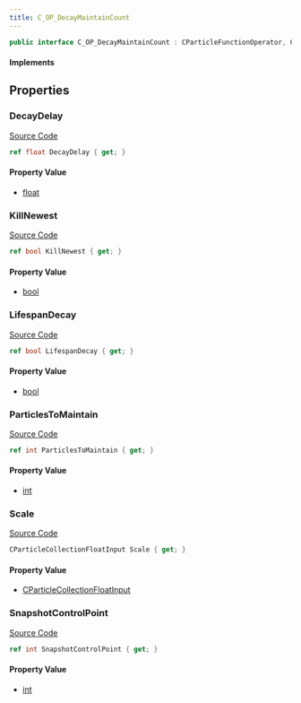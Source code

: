```yaml
---
title: C_OP_DecayMaintainCount
---
```


```csharp
public interface C_OP_DecayMaintainCount : CParticleFunctionOperator, CParticleFunction, ISchemaClass<CParticleFunction>, ISchemaClass<CParticleFunctionOperator>, ISchemaClass<C_OP_DecayMaintainCount>, ISchemaField, ISchemaClass, INativeHandle
```

#### Implements

## Properties

### DecayDelay

[Source Code](https://github.com/swiftly-solution/swiftlys2/blob/beta/managed/src/SwiftlyS2.Generated/Schemas/Interfaces/C_OP_DecayMaintainCount.cs#L18)

```csharp
ref float DecayDelay { get; }
```

#### Property Value

- [float](https://learn.microsoft.com/dotnet/api/system.single)

### KillNewest

[Source Code](https://github.com/swiftly-solution/swiftlys2/blob/beta/managed/src/SwiftlyS2.Generated/Schemas/Interfaces/C_OP_DecayMaintainCount.cs#L26)

```csharp
ref bool KillNewest { get; }
```

#### Property Value

- [bool](https://learn.microsoft.com/dotnet/api/system.boolean)

### LifespanDecay

[Source Code](https://github.com/swiftly-solution/swiftlys2/blob/beta/managed/src/SwiftlyS2.Generated/Schemas/Interfaces/C_OP_DecayMaintainCount.cs#L22)

```csharp
ref bool LifespanDecay { get; }
```

#### Property Value

- [bool](https://learn.microsoft.com/dotnet/api/system.boolean)

### ParticlesToMaintain

[Source Code](https://github.com/swiftly-solution/swiftlys2/blob/beta/managed/src/SwiftlyS2.Generated/Schemas/Interfaces/C_OP_DecayMaintainCount.cs#L16)

```csharp
ref int ParticlesToMaintain { get; }
```

#### Property Value

- [int](https://learn.microsoft.com/dotnet/api/system.int32)

### Scale

[Source Code](https://github.com/swiftly-solution/swiftlys2/blob/beta/managed/src/SwiftlyS2.Generated/Schemas/Interfaces/C_OP_DecayMaintainCount.cs#L24)

```csharp
CParticleCollectionFloatInput Scale { get; }
```

#### Property Value

- [CParticleCollectionFloatInput](/docs/api/shared/schemadefinitions/cparticlecollectionfloatinput)

### SnapshotControlPoint

[Source Code](https://github.com/swiftly-solution/swiftlys2/blob/beta/managed/src/SwiftlyS2.Generated/Schemas/Interfaces/C_OP_DecayMaintainCount.cs#L20)

```csharp
ref int SnapshotControlPoint { get; }
```

#### Property Value

- [int](https://learn.microsoft.com/dotnet/api/system.int32)

